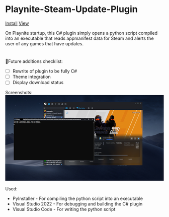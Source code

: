 # Playnite-Steam-Update-Plugin
<a href="playnite://playnite/installaddon/SteamUpdate_e9ecfc93-b000-4439-8dd8-a52b7b887a43">Install</a>
<a href="https://playnite.link/addons.html#SteamUpdate_e9ecfc93-b000-4439-8dd8-a52b7b887a43">View</a>

On Playnite startup, this C# plugin simply opens a python script compiled into an executable that reads appmanifest data for Steam and alerts the user of any games that have updates.
#
🔆Future additions checklist:<br>
- [ ] Rewrite of plugin to be fully C#<br>
- [ ] Theme integration<br>
- [ ] Display download status<br>

Screenshots:<br>
<img src="/screenshots/main_thumb.png">

Used:<br>
- PyInstaller - For compiling the python script into an executable<br>
- Visual Studio 2022 - For debugging and building the C# plugin<br>
- Visual Studio Code - For writing the python script
